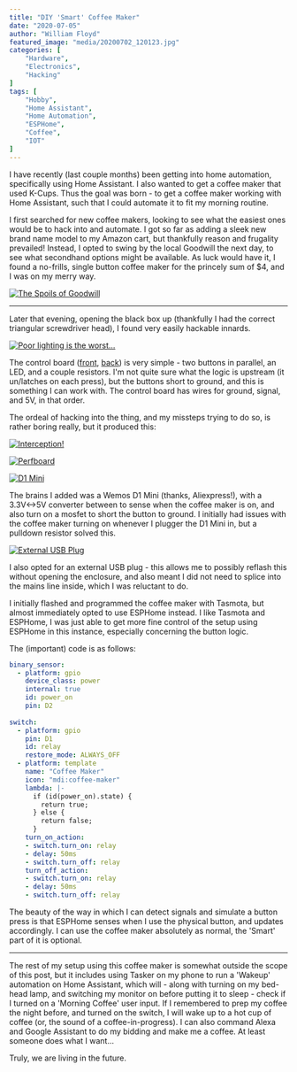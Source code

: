 ```yaml
---
title: "DIY 'Smart' Coffee Maker"
date: "2020-07-05"
author: "William Floyd"
featured_image: "media/20200702_120123.jpg"
categories: [
    "Hardware",
    "Electronics",
    "Hacking"
]
tags: [
    "Hobby",
    "Home Assistant",
    "Home Automation",
    "ESPHome",
    "Coffee",
    "IOT"
]
---
```


I have recently (last couple months) been getting into home automation, specifically using Home Assistant.
I also wanted to get a coffee maker that used K-Cups.
Thus the goal was born - to get a coffee maker working with Home Assistant, such that I could automate it to fit my morning routine.

I first searched for new coffee makers, looking to see what the easiest ones would be to hack into and automate.
I got so far as adding a sleek new brand name model to my Amazon cart, but thankfully reason and frugality prevailed!
Instead, I opted to swing by the local Goodwill the next day, to see what secondhand options might be available.
As luck would have it, I found a no-frills, single button coffee maker for the princely sum of $4, and I was on my merry way.

[![The Spoils of Goodwill](media/20200610_204856.jpg)](media/src/20200610_204856.jpg)

***

Later that evening, opening the black box up (thankfully I had the correct triangular screwdriver head), I found very easily hackable innards.

[![Poor lighting is the worst...](media/20200610_205351.jpg)](media/src/20200610_205351.jpg)

The control board ([front](media/20200610_205847.jpg), [back](media/20200610_205841.jpg)) is very simple - two buttons in parallel, an LED, and a couple resistors.
I'm not quite sure what the logic is upstream (it un/latches on each press), but the buttons short to ground, and this is something I can work with.
The control board has wires for ground, signal, and 5V, in that order.

The ordeal of hacking into the thing, and my missteps trying to do so, is rather boring really, but it produced this:

[![Interception!](media/20200702_120309.jpg)](media/src/20200702_120309.jpg)

[![Perfboard](media/20200702_120302.jpg)](media/src/20200702_120302.jpg)

[![D1 Mini](media/20200702_120328.jpg)](media/src/20200702_120328.jpg)

The brains I added was a Wemos D1 Mini (thanks, Aliexpress!), with a 3.3V<->5V converter between to sense when the coffee maker is on, and also turn on a mosfet to short the button to ground.
I initially had issues with the coffee maker turning on whenever I plugger the D1 Mini in, but a pulldown resistor solved this.

[![External USB Plug](media/20200702_120334.jpg)](media/src/20200702_120334.jpg)

I also opted for an external USB plug - this allows me to possibly reflash this without opening the enclosure, and also meant I did not need to splice into the mains line inside, which I was reluctant to do.

I initially flashed and programmed the coffee maker with Tasmota, but almost immediately opted to use ESPHome instead.
I like Tasmota and ESPHome, I was just able to get more fine control of the setup using ESPHome in this instance, especially concerning the button logic.

The (important) code is as follows:

```yaml
binary_sensor:
  - platform: gpio
    device_class: power
    internal: true
    id: power_on
    pin: D2
    
switch:
  - platform: gpio
    pin: D1
    id: relay
    restore_mode: ALWAYS_OFF
  - platform: template
    name: "Coffee Maker"
    icon: "mdi:coffee-maker"
    lambda: |-
      if (id(power_on).state) {
        return true;
      } else {
        return false;
      }
    turn_on_action:
    - switch.turn_on: relay
    - delay: 50ms
    - switch.turn_off: relay
    turn_off_action:
    - switch.turn_on: relay
    - delay: 50ms
    - switch.turn_off: relay
```

The beauty of the way in which I can detect signals and simulate a button press is that ESPHome senses when I use the physical button, and updates accordingly.
I can use the coffee maker absolutely as normal, the 'Smart' part of it is optional.

***

The rest of my setup using this coffee maker is somewhat outside the scope of this post, but it includes using Tasker on my phone to run a 'Wakeup' automation on Home Assistant, which will  - along with turning on my bed-head lamp, and switching my monitor on before putting it to sleep - check if I turned on a 'Morning Coffee' user input.
If I remembered to prep my coffee the night before, and turned on the switch, I will wake up to a hot cup of coffee (or, the sound of a coffee-in-progress).
I can also command Alexa and Google Assistant to do my bidding and make me a coffee.
At least someone does what I want...

Truly, we are living in the future.